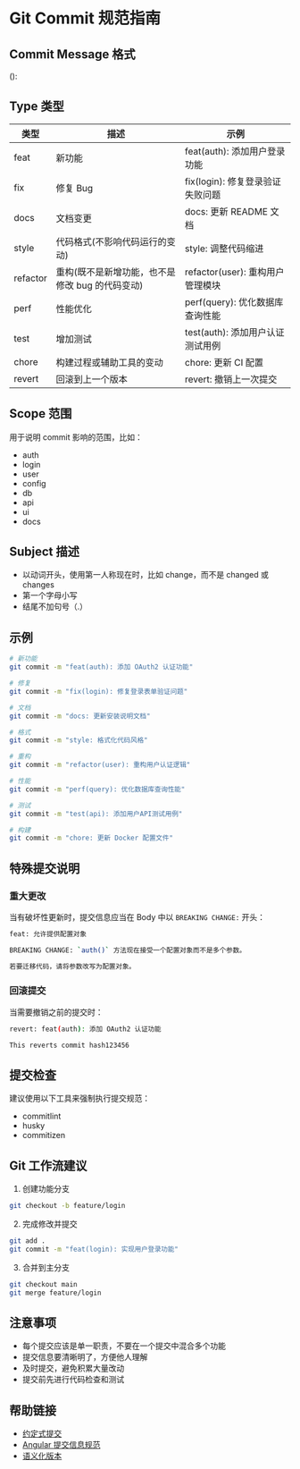 # Git Commit 规范指南

## Commit Message 格式

<type>(<scope>): <subject>

<body>

<footer>

## Type 类型

| 类型     | 描述                                            | 示例                             |
| -------- | ----------------------------------------------- | -------------------------------- |
| feat     | 新功能                                          | feat(auth): 添加用户登录功能     |
| fix      | 修复 Bug                                        | fix(login): 修复登录验证失败问题 |
| docs     | 文档变更                                        | docs: 更新 README 文档           |
| style    | 代码格式(不影响代码运行的变动)                  | style: 调整代码缩进              |
| refactor | 重构(既不是新增功能，也不是修改 bug 的代码变动) | refactor(user): 重构用户管理模块 |
| perf     | 性能优化                                        | perf(query): 优化数据库查询性能  |
| test     | 增加测试                                        | test(auth): 添加用户认证测试用例 |
| chore    | 构建过程或辅助工具的变动                        | chore: 更新 CI 配置              |
| revert   | 回滚到上一个版本                                | revert: 撤销上一次提交           |

## Scope 范围

用于说明 commit 影响的范围，比如：

- auth
- login
- user
- config
- db
- api
- ui
- docs

## Subject 描述

- 以动词开头，使用第一人称现在时，比如 change，而不是 changed 或 changes
- 第一个字母小写
- 结尾不加句号（.）

## 示例

```bash
# 新功能
git commit -m "feat(auth): 添加 OAuth2 认证功能"

# 修复
git commit -m "fix(login): 修复登录表单验证问题"

# 文档
git commit -m "docs: 更新安装说明文档"

# 格式
git commit -m "style: 格式化代码风格"

# 重构
git commit -m "refactor(user): 重构用户认证逻辑"

# 性能
git commit -m "perf(query): 优化数据库查询性能"

# 测试
git commit -m "test(api): 添加用户API测试用例"

# 构建
git commit -m "chore: 更新 Docker 配置文件"
```

## 特殊提交说明

### 重大更改

当有破坏性更新时，提交信息应当在 Body 中以 `BREAKING CHANGE:` 开头：

```bash
feat: 允许提供配置对象

BREAKING CHANGE: `auth()` 方法现在接受一个配置对象而不是多个参数。

若要迁移代码，请将参数改写为配置对象。
```

### 回滚提交

当需要撤销之前的提交时：

```bash
revert: feat(auth): 添加 OAuth2 认证功能

This reverts commit hash123456
```

## 提交检查

建议使用以下工具来强制执行提交规范：

- commitlint
- husky
- commitizen

## Git 工作流建议

1. 创建功能分支

```bash
git checkout -b feature/login
```

2. 完成修改并提交

```bash
git add .
git commit -m "feat(login): 实现用户登录功能"
```

3. 合并到主分支

```bash
git checkout main
git merge feature/login
```

## 注意事项

- 每个提交应该是单一职责，不要在一个提交中混合多个功能
- 提交信息要清晰明了，方便他人理解
- 及时提交，避免积累大量改动
- 提交前先进行代码检查和测试

## 帮助链接

- [约定式提交](https://www.conventionalcommits.org/zh-hans/)
- [Angular 提交信息规范](https://github.com/angular/angular/blob/master/CONTRIBUTING.md#commit)
- [语义化版本](https://semver.org/lang/zh-CN/)
